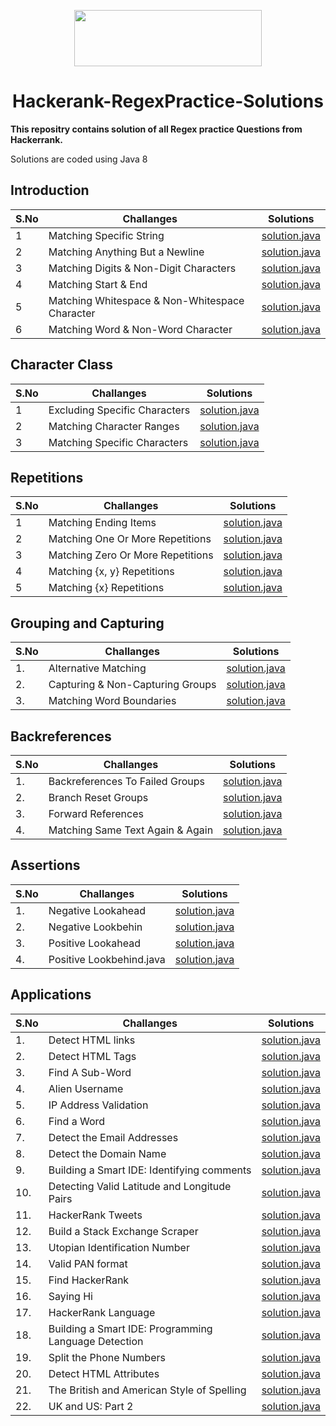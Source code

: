 [<p align="center"><img  src="https://d3keuzeb2crhkn.cloudfront.net/hackerrank/assets/styleguide/logo_wordmark-f5c5eb61ab0a154c3ed9eda24d0b9e31.svg" width="300" height="90"></p>](https://www.hackerrank.com/bishalgupta7?hr_r=1)                                                    
<h1 align="center">Hackerank-RegexPractice-Solutions</h1>


**This repositry contains solution of all Regex practice Questions from
Hackerrank.**

Solutions are coded using Java 8

## Introduction
S.No   |  Challanges | Solutions
------ |  -----------| ---------
1 | Matching Specific String | [solution.java](https://github.com/Bishal-Gupta1/Hackerrank-RegexPractice-Solutions/blob/main/RegexPracitce_AllSolution/1_Introduction/Match%20Specific%20String.java) 
2 |Matching Anything But a Newline |[solution.java](https://github.com/Bishal-Gupta1/Hackerrank-RegexPractice-Solutions/blob/main/RegexPracitce_AllSolution/1_Introduction/Matching%20Anything%20But%20a%20Newline.java ) 
3 |Matching Digits & Non-Digit Characters |[solution.java](https://github.com/Bishal-Gupta1/Hackerrank-RegexPractice-Solutions/blob/main/RegexPracitce_AllSolution/1_Introduction/Matching%20Digits%20%26%20Non-Digit%20Characters.java )
4 |Matching Start & End |[solution.java](https://github.com/Bishal-Gupta1/Hackerrank-RegexPractice-Solutions/blob/main/RegexPracitce_AllSolution/1_Introduction/Matching%20Start%20%26%20End.java )
5 |Matching Whitespace & Non-Whitespace Character |[solution.java](https://github.com/Bishal-Gupta1/Hackerrank-RegexPractice-Solutions/blob/main/RegexPracitce_AllSolution/1_Introduction/Matching%20Whitespace%20%26%20Non-Whitespace%20Character.java )
6 |Matching Word & Non-Word Character |[solution.java](https://github.com/Bishal-Gupta1/Hackerrank-RegexPractice-Solutions/blob/main/RegexPracitce_AllSolution/1_Introduction/Matching%20Word%20%26%20Non-Word%20Character.java )

## Character Class
S.No   |  Challanges | Solutions
------ |  -----------| ---------
1 | Excluding Specific Characters | [solution.java](https://github.com/Bishal-Gupta1/Hackerrank-RegexPractice-Solutions/blob/main/RegexPracitce_AllSolution/2_Character%20Class/Excluding%20Specific%20Characters.java) 
2 |Matching Character Ranges |[solution.java](https://github.com/Bishal-Gupta1/Hackerrank-RegexPractice-Solutions/blob/main/RegexPracitce_AllSolution/2_Character%20Class/Matching%20Character%20Ranges.java ) 
3 |Matching Specific Characters |[solution.java](https://github.com/Bishal-Gupta1/Hackerrank-RegexPractice-Solutions/blob/main/RegexPracitce_AllSolution/2_Character%20Class/Matching%20Specific%20Characters.java)

## Repetitions
S.No   |  Challanges | Solutions
------ |  -----------| ---------
1 | Matching Ending Items|[solution.java](https://github.com/Bishal-Gupta1/Hackerrank-RegexPractice-Solutions/blob/main/RegexPracitce_AllSolution/3_Repetitions/Matching%20Ending%20Items.java)
2 | Matching One Or More Repetitions|[solution.java](https://github.com/Bishal-Gupta1/Hackerrank-RegexPractice-Solutions/blob/main/RegexPracitce_AllSolution/3_Repetitions/Matching%20One%20Or%20More%20Repetitions.java)
3 | Matching Zero Or More Repetitions|[solution.java](https://github.com/Bishal-Gupta1/Hackerrank-RegexPractice-Solutions/blob/main/RegexPracitce_AllSolution/3_Repetitions/Matching%20Zero%20Or%20More%20Repetitions.java)
4 | Matching {x, y} Repetitions|[solution.java](https://github.com/Bishal-Gupta1/Hackerrank-RegexPractice-Solutions/blob/main/RegexPracitce_AllSolution/3_Repetitions/Matching%20%7Bx%2C%20y%7D%20Repetitions.java)
5 | Matching {x} Repetitions|[solution.java](https://github.com/Bishal-Gupta1/Hackerrank-RegexPractice-Solutions/blob/main/RegexPracitce_AllSolution/3_Repetitions/Matching%20%7Bx%7D%20Repetitions.java)

 
## Grouping and Capturing
S.No   |  Challanges | Solutions
------ |  -----------| ---------
1.|Alternative Matching|[solution.java](https://github.com/Bishal-Gupta1/Hackerrank-RegexPractice-Solutions/blob/main/RegexPracitce_AllSolution/4_Grouping%20and%20Capturing/Alternative%20Matching.java)
2.|Capturing & Non-Capturing Groups|[solution.java](https://github.com/Bishal-Gupta1/Hackerrank-RegexPractice-Solutions/blob/main/RegexPracitce_AllSolution/4_Grouping%20and%20Capturing/Capturing%20%26%20Non-Capturing%20Groups.java)
3.|Matching Word Boundaries|[solution.java](https://github.com/Bishal-Gupta1/Hackerrank-RegexPractice-Solutions/blob/main/RegexPracitce_AllSolution/4_Grouping%20and%20Capturing/Matching%20Word%20Boundaries.java)



## Backreferences
S.No   |  Challanges | Solutions
------ |  -----------| ---------
1.|Backreferences To Failed Groups|[solution.java](https://github.com/Bishal-Gupta1/Hackerrank-RegexPractice-Solutions/blob/main/RegexPracitce_AllSolution/5_Backreferences/Backreferences%20To%20Failed%20Groups.java)
2.|Branch Reset Groups|[solution.java](https://github.com/Bishal-Gupta1/Hackerrank-RegexPractice-Solutions/blob/main/RegexPracitce_AllSolution/5_Backreferences/Branch%20Reset%20Groups.java)
3.|Forward References|[solution.java](https://github.com/Bishal-Gupta1/Hackerrank-RegexPractice-Solutions/blob/main/RegexPracitce_AllSolution/5_Backreferences/Forward%20References.java)
4.|Matching Same Text Again & Again|[solution.java](https://github.com/Bishal-Gupta1/Hackerrank-RegexPractice-Solutions/blob/main/RegexPracitce_AllSolution/5_Backreferences/Matching%20Same%20Text%20Again%20%26%20Again.java)

## Assertions
S.No   |  Challanges | Solutions
------ |  -----------| ---------
1.|Negative Lookahead|[solution.java](https://github.com/Bishal-Gupta1/Hackerrank-RegexPractice-Solutions/blob/main/RegexPracitce_AllSolution/6_Assertions/Negative%20Lookahead.java)
2.|Negative Lookbehin|[solution.java](https://github.com/Bishal-Gupta1/Hackerrank-RegexPractice-Solutions/blob/main/RegexPracitce_AllSolution/6_Assertions/Negative%20Lookbehind.java)
3.|Positive Lookahead|[solution.java](https://github.com/Bishal-Gupta1/Hackerrank-RegexPractice-Solutions/blob/main/RegexPracitce_AllSolution/6_Assertions/Positive%20Lookahead.java)
4.|Positive Lookbehind.java|[solution.java](https://github.com/Bishal-Gupta1/Hackerrank-RegexPractice-Solutions/blob/main/RegexPracitce_AllSolution/6_Assertions/Positive%20Lookbehind.java)

## Applications
S.No   |  Challanges | Solutions
------ |  -----------| ---------
1.|Detect HTML links|[solution.java](https://github.com/Bishal-Gupta1/Hackerrank-RegexPractice-Solutions/blob/main/RegexPracitce_AllSolution/7_Applications/Detect%20HTML%20links.java)
2.|Detect HTML Tags|[solution.java](https://github.com/Bishal-Gupta1/Hackerrank-RegexPractice-Solutions/blob/main/RegexPracitce_AllSolution/7_Applications/Detect%20HTML%20Tags.java)
3.|Find A Sub-Word|[solution.java](https://github.com/Bishal-Gupta1/Hackerrank-RegexPractice-Solutions/blob/main/RegexPracitce_AllSolution/7_Applications/Find%20A%20Sub-Word.java)
4.|Alien Username|[solution.java](https://github.com/Bishal-Gupta1/Hackerrank-RegexPractice-Solutions/blob/main/RegexPracitce_AllSolution/7_Applications/Alien%20Username.java)
5.|IP Address Validation|[solution.java]()
6.|Find a Word|[solution.java](https://github.com/Bishal-Gupta1/Hackerrank-RegexPractice-Solutions/blob/main/RegexPracitce_AllSolution/7_Applications/Find%20a%20Word.java)
7.|Detect the Email Addresses|[solution.java](https://github.com/Bishal-Gupta1/Hackerrank-RegexPractice-Solutions/blob/main/RegexPracitce_AllSolution/7_Applications/Detect%20the%20Email%20Addresses.java)
8.|Detect the Domain Name|[solution.java](https://github.com/Bishal-Gupta1/Hackerrank-RegexPractice-Solutions/blob/main/RegexPracitce_AllSolution/7_Applications/Detect%20the%20Domain%20Name.java)
9.|Building a Smart IDE: Identifying comments|[solution.java](https://github.com/Bishal-Gupta1/Hackerrank-RegexPractice-Solutions/blob/main/RegexPracitce_AllSolution/7_Applications/Building%20a%20Smart%20IDE%20Identifying%20comments.java)
10.|Detecting Valid Latitude and Longitude Pairs|[solution.java](https://github.com/Bishal-Gupta1/Hackerrank-RegexPractice-Solutions/blob/main/RegexPracitce_AllSolution/7_Applications/Detecting%20Valid%20Latitude%20and%20Longitude%20Pairs.java)
11.|HackerRank Tweets|[solution.java](https://github.com/Bishal-Gupta1/Hackerrank-RegexPractice-Solutions/blob/main/RegexPracitce_AllSolution/7_Applications/HackerRank%20Tweets.java)
12.|Build a Stack Exchange Scraper|[solution.java](https://github.com/Bishal-Gupta1/Hackerrank-RegexPractice-Solutions/blob/main/RegexPracitce_AllSolution/7_Applications/Build%20a%20Stack%20Exchange%20Scraper.java)
13.|Utopian Identification Number|[solution.java](https://github.com/Bishal-Gupta1/Hackerrank-RegexPractice-Solutions/blob/main/RegexPracitce_AllSolution/7_Applications/Utopian%20Identification%20Number.java)
14.|Valid PAN format|[solution.java](https://github.com/Bishal-Gupta1/Hackerrank-RegexPractice-Solutions/blob/main/RegexPracitce_AllSolution/7_Applications/Valid%20PAN%20format.java)
15.|Find HackerRank|[solution.java](https://github.com/Bishal-Gupta1/Hackerrank-RegexPractice-Solutions/blob/main/RegexPracitce_AllSolution/7_Applications/Find%20HackerRank.java)
16.|Saying Hi|[solution.java](https://github.com/Bishal-Gupta1/Hackerrank-RegexPractice-Solutions/blob/main/RegexPracitce_AllSolution/7_Applications/Saying%20Hi.java)
17.|HackerRank Language|[solution.java](https://github.com/Bishal-Gupta1/Hackerrank-RegexPractice-Solutions/blob/main/RegexPracitce_AllSolution/7_Applications/HackerRank%20Language.java)
18.|Building a Smart IDE: Programming Language Detection|[solution.java](https://github.com/Bishal-Gupta1/Hackerrank-RegexPractice-Solutions/blob/main/RegexPracitce_AllSolution/7_Applications/Building%20a%20Smart%20IDE%EF%80%BA%20Programming%20Language%20Detection)
19.|Split the Phone Numbers|[solution.java](https://github.com/Bishal-Gupta1/Hackerrank-RegexPractice-Solutions/blob/main/RegexPracitce_AllSolution/7_Applications/Split%20the%20Phone%20Numbers.java)
20.|Detect HTML Attributes|[solution.java](https://github.com/Bishal-Gupta1/Hackerrank-RegexPractice-Solutions/blob/main/RegexPracitce_AllSolution/7_Applications/Detect%20HTML%20Attributes.java)
21.|The British and American Style of Spelling|[solution.java](https://github.com/Bishal-Gupta1/Hackerrank-RegexPractice-Solutions/blob/main/RegexPracitce_AllSolution/7_Applications/The%20British%20and%20American%20Style%20of%20Spelling.java)
22.|UK and US: Part 2|[solution.java](https://github.com/Bishal-Gupta1/Hackerrank-RegexPractice-Solutions/blob/main/RegexPracitce_AllSolution/7_Applications/UK%20and%20US%20Part%202.java)






